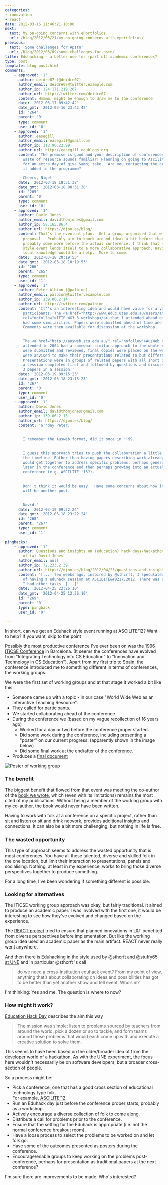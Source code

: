 ```yaml
---
categories:
- innovation
- react
date: 2012-03-16 11:46:21+10:00
next:
  text: My on-going concerns with ePortfolios
  url: /blog/2012/03/21/my-on-going-concerns-with-eportfolios/
previous:
  text: 'Some challenges for #pstn'
  url: /blog/2012/03/09/some-challenges-for-pstn/
title: Eduhacking - a better use for (part of) academic conferences?
type: post
template: blog-post.html
comments:
    - approved: '1'
      author: deidre07 (@deidre07)
      author_email: deidre07@twitter.example.com
      author_ip: 124.171.219.207
      author_url: http://twitter.com/deidre07
      content: Hmmmm, might be enough to draw me to the conference
      date: '2012-03-17 09:42:42'
      date_gmt: '2012-03-16 23:42:42'
      id: '264'
      parent: '0'
      type: comment
      user_id: '0'
    - approved: '1'
      author: easegill
      author_email: easegill@gmail.com
      author_ip: 118.90.22.99
      author_url: http://easegill.edublogs.org
      content: 'The premise is good and your description of conferences and the potential
        waste of resource sounds familiar! Planning on going to Ascilite12 so I''m up
        for an extra day of give &amp; take.  Are you contacting the organisers to get
        it added to the programme?
    
        Cheers, Nigel'
      date: '2012-03-18 18:31:38'
      date_gmt: '2012-03-18 08:31:38'
      id: '265'
      parent: '0'
      type: comment
      user_id: '0'
    - approved: '1'
      author: David Jones
      author_email: davidthomjones@gmail.com
      author_ip: 58.165.86.4
      author_url: https://djon.es/blog/
      content: That's the eventual plan.  Get a group organised that will submit a workshop
        proposal.  Probably aim to knock around ideas a bit before that submission and
        probably some more before the actual conference. I think that nature of a Eduhack
        style event lends itself to a more collaborative approach. Having someone with
        local knowledge would be a help.  More to come.
      date: '2012-03-18 20:19:53'
      date_gmt: '2012-03-18 10:19:53'
      id: '266'
      parent: '265'
      type: comment
      user_id: '1'
    - approved: '1'
      author: Peter Albion (@palbion)
      author_email: palbion@twitter.example.com
      author_ip: 139.86.2.14
      author_url: http://twitter.com/palbion
      content: 'It''s an interesting idea and would have value for a variety of potential
        participants. The <a href="http://www.educ.utas.edu.au/users/afluck/ifipwg3-3/Activities/Nashville11/Nashville11.htm"
        rel="nofollow">IFIP WG3.3 workshop</a> that I attended ahead of SITE 2011 in Nashville
        had some similarities. Papers were submitted ahead of time and assigned for reading.
        Comments were then available for discussion at the workshop.
    
    
        The <a href="http://ausweb.scu.edu.au/" rel="nofollow">AusWeb conference</a> I
        attended in 2004 had a somewhat similar approach to the whole conference. Papers
        were submitted and reviewed, final copies were placed on the web, and authors
        were advised to make their presentations related to but different from the papers.
        Presentations were in groups of related papers with all short presentations in
        a session completed first and followed by questions and discussions across all
        3 papers in a session.'
      date: '2012-03-19 09:15:23'
      date_gmt: '2012-03-18 23:15:23'
      id: '267'
      parent: '0'
      type: comment
      user_id: '0'
    - approved: '1'
      author: David Jones
      author_email: davidthomjones@gmail.com
      author_ip: 139.86.2.15
      author_url: https://djon.es/blog/
      content: 'G''day Peter,
    
    
        I remember the Ausweb format, did it once in ''99.
    
    
        I guess this approach tries to push the collaboration a little further back down
        the timeline. Rather than having papers describing work already done, the groups
        would get together to address specific problems, perhaps generating a poster for
        later in the conference and then perhaps growing into an actual paper for another
        conference (e.g. ASCILITE''13?).
    
    
        Don''t think it would be easy.  Have some concerns about how it might work, that
        will be another post.
    
    
        David.'
      date: '2012-03-19 09:22:24'
      date_gmt: '2012-03-18 23:22:24'
      id: '268'
      parent: '267'
      type: comment
      user_id: '1'
    
pingbacks:
    - approved: '1'
      author: Questions and insights on (education) hack days/hackathons &laquo; The Weblog
        of (a) David Jones
      author_email: null
      author_ip: 72.233.2.39
      author_url: https://djon.es/blog/2012/04/25/questions-and-insights-on-edhackathons/
      content: '[...] few weeks ago, inspired by @sthcrft, I speculated around the idea
        of having a eduhack session at ASCILITE&#8217;2012. There was some interest and
        I had other tasks, [...]'
      date: '2012-04-25 22:26:10'
      date_gmt: '2012-04-25 12:26:10'
      id: '269'
      parent: '0'
      type: pingback
      user_id: '0'
    
---
```

In short, can we get an Eduhack style event running at ASCILITE'12? Want to help? If you want, skip to the point

Possibly the most productive conference I've ever been on was the 1996 [ITiCSE Conference](http://www.cs.utexas.edu/users/csed/iticse/) in Barcelona. (It seems the conferences have evolved from "Integrating Technology into CS Education" to "Innovation and Technology in CS Education"). Apart from my first trip to Spain, the conference introduced me to something different in terms of conferences, the working groups.

We were the first set of working groups and at that stage it worked a bit like this:

- Someone came up with a topic - in our case "World Wide Web as an Interactive Teaching Resource".
- They called for participants.
- We started collaborating ahead of the conference.
- During the conference we (based on my vague recollection of 16 years ago)
    - Worked for a day or two before the conference proper started.
    - Did some work during the conference, including presenting a "poster" on our current progress. (apparently shown in the image below)
    - Did some final work at the end/after of the conference.
- Produces a [final document](http://dl.acm.org/citation.cfm?id=237649&CFID=70751024&CFTOKEN=82986724)

![Poster of working group](images/reekgp.JPG)

### The benefit

The biggest benefit that flowed from that event was meeting the co-author of the [book we wrote](http://www.wiley.com/legacy/compbooks/catalog/19162-0.htm), which (even with its limitations) remains the most cited of my publications. Without being a member of the working group with my co-author, the book would never have been written.

Having to work with folk at a conference on a specific project, rather than sit and listen or sit and drink network, provides additional insights and connections. It can also be a bit more challenging, but nothing in life is free.

### The wasted opportunity

This type of approach seems to address the wasted opportunity that is most conferences. You have all these talented, diverse and skilled folk in the one location, but limit their interaction to presentations, panels and socialising. Nothing, at least in my experience, works to bring those diverse perspectives together to produce something.

For a long time, I've been wondering if something different is possible.

### Looking for alternatives

The ITiCSE working group approach was okay, but fairly traditional. It aimed to produce an academic paper. I was involved with the first one, it would be interesting to see how they've evolved and changed based on the experience.

The [REACT project](http://sleid.cqu.edu.au/REACT/) tried to ensure that planned innovations in L&T benefited from diverse perspectives before implementation. But like the working group idea used an academic paper as the main artifact. REACT never really went anywhere.

And then there is Eduhacking in the style used by [@sthcrft and @stuffy65 at UNE](http://sarahthorneycroft.com/blog/2011/12/20/eduhacking/) and in particular @sthcrft 's call

> do we need a cross-institution eduhack event? From my point of view, anything that’s about collaborating on ideas and possibilities has got to be better than yet another show and tell event. Who’s in?

I'm thinking: Yes and me. The question is where to now?

### How might it work?

[Education Hack Day](http://educationhackday.org/) describes the aim this way

> The mission was simple: listen to problems sourced by teachers from around the world, pick a dozen or so to tackle, and form teams around those problems that would each come up with and execute a creative solution to solve them.

This seems to have been based on the older/broader idea of from the developer world of [a hackathon](http://en.wikipedia.org/wiki/Hackathon). As with the UNE experiment, the focus here wouldn't necessarily be on software developers, but a broader cross-section of people.

So a process might be:

- Pick a conference, one that has a good cross section of educational technology type folk.  
    For example, [ASCILITE'12](http://www.ascilite.org.au/index.php?p=815).
- Run an Eduhack day just before the conference proper starts, probably as a workshop.
- Actively encourage a diverse collection of folk to come along.
- Distribute a call for problems prior to the conference.
- Ensure that the setting for the Eduhack is appropriate (i.e. not the normal conference breakout room).
- Have a loose process to select the problems to be worked on and let folk go.
- Have some of the outcomes presented as posters during the conference.
- Encourage/enable groups to keep working on the problems post-conference, perhaps for presentation as traditional papers at the next conference?

I'm sure there are improvements to be made. Who's interested?